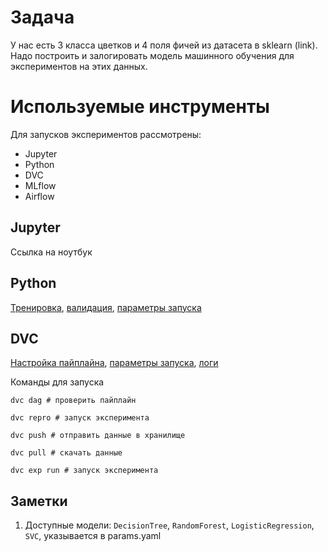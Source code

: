 # Задача
У нас есть 3 класса цветков и 4 поля фичей из датасета в sklearn (link).
Надо построить и залогировать модель машинного обучения для экспериментов на этих данных.

# Используемые инструменты
Для запусков экспериментов рассмотрены: 
- Jupyter
- Python
- DVC
- MLflow
- Airflow

## Jupyter
Ссылка на ноутбук

## Python 
[Тренировка](https://github.com/mastryukov1990/ml_pipeline_iris/blob/main/lib/train.py), [валидация](https://github.com/mastryukov1990/ml_pipeline_iris/blob/main/lib/eval.py), [параметры запуска](https://github.com/mastryukov1990/ml_pipeline_iris/blob/main/params.yaml)

## DVC
[Настройка пайплайна](https://github.com/mastryukov1990/ml_pipeline_iris/blob/main/dvc.yaml), [параметры запуска](https://github.com/mastryukov1990/ml_pipeline_iris/blob/main/params.yaml), [логи](https://github.com/mastryukov1990/ml_pipeline_iris/blob/main/dvc.lock)

Команды для запуска
```
dvc dag # проверить пайплайн

dvc repro # запуск эксперимента

dvc push # отправить данные в хранилище

dvc pull # скачать данные

dvc exp run # запуск эксперимента
```

## Заметки  
1. Доступные модели: `DecisionTree`, `RandomForest`, `LogisticRegression`, `SVC`, указывается в params.yaml